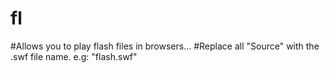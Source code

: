 # fl
#Allows you to play flash files in browsers...
#Replace all "Source" with the .swf file name. e.g: "flash.swf"
